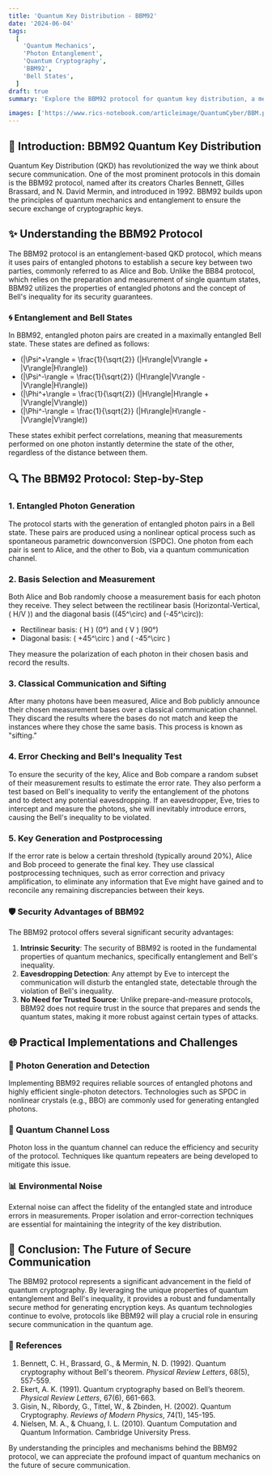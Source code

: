 ```yaml
---
title: 'Quantum Key Distribution - BBM92'
date: '2024-06-04'
tags:
  [
    'Quantum Mechanics',
    'Photon Entanglement',
    'Quantum Cryptography',
    'BBM92',
    'Bell States',
  ]
draft: true
summary: 'Explore the BBM92 protocol for quantum key distribution, a method leveraging the power of entangled photons and quantum mechanics to establish secure communication.'

images: ['https://www.rics-notebook.com/articleimage/QuantumCyber/BBM.png']
---
```


## 🌌 Introduction: BBM92 Quantum Key Distribution

Quantum Key Distribution (QKD) has revolutionized the way we think about secure communication. One of the most prominent protocols in this domain is the BBM92 protocol, named after its creators Charles Bennett, Gilles Brassard, and N. David Mermin, and introduced in 1992. BBM92 builds upon the principles of quantum mechanics and entanglement to ensure the secure exchange of cryptographic keys.

## ✨ Understanding the BBM92 Protocol

The BBM92 protocol is an entanglement-based QKD protocol, which means it uses pairs of entangled photons to establish a secure key between two parties, commonly referred to as Alice and Bob. Unlike the BB84 protocol, which relies on the preparation and measurement of single quantum states, BBM92 utilizes the properties of entangled photons and the concept of Bell's inequality for its security guarantees.

### 🌀 Entanglement and Bell States

In BBM92, entangled photon pairs are created in a maximally entangled Bell state. These states are defined as follows:

- \(|\Psi^+\rangle = \frac{1}{\sqrt{2}} (|H\rangle|V\rangle + |V\rangle|H\rangle)\)
- \(|\Psi^-\rangle = \frac{1}{\sqrt{2}} (|H\rangle|V\rangle - |V\rangle|H\rangle)\)
- \(|\Phi^+\rangle = \frac{1}{\sqrt{2}} (|H\rangle|H\rangle + |V\rangle|V\rangle)\)
- \(|\Phi^-\rangle = \frac{1}{\sqrt{2}} (|H\rangle|H\rangle - |V\rangle|V\rangle)\)

These states exhibit perfect correlations, meaning that measurements performed on one photon instantly determine the state of the other, regardless of the distance between them.

## 🔍 The BBM92 Protocol: Step-by-Step

### 1. Entangled Photon Generation

The protocol starts with the generation of entangled photon pairs in a Bell state. These pairs are produced using a nonlinear optical process such as spontaneous parametric downconversion (SPDC). One photon from each pair is sent to Alice, and the other to Bob, via a quantum communication channel.

### 2. Basis Selection and Measurement

Both Alice and Bob randomly choose a measurement basis for each photon they receive. They select between the rectilinear basis (Horizontal-Vertical, \( H/V \)) and the diagonal basis (\(45^\circ\) and \(-45^\circ\)):

- Rectilinear basis: \( H \) (0°) and \( V \) (90°)
- Diagonal basis: \( +45^\circ \) and \( -45^\circ \)

They measure the polarization of each photon in their chosen basis and record the results.

### 3. Classical Communication and Sifting

After many photons have been measured, Alice and Bob publicly announce their chosen measurement bases over a classical communication channel. They discard the results where the bases do not match and keep the instances where they chose the same basis. This process is known as "sifting."

### 4. Error Checking and Bell's Inequality Test

To ensure the security of the key, Alice and Bob compare a random subset of their measurement results to estimate the error rate. They also perform a test based on Bell's inequality to verify the entanglement of the photons and to detect any potential eavesdropping. If an eavesdropper, Eve, tries to intercept and measure the photons, she will inevitably introduce errors, causing the Bell's inequality to be violated.

### 5. Key Generation and Postprocessing

If the error rate is below a certain threshold (typically around 20%), Alice and Bob proceed to generate the final key. They use classical postprocessing techniques, such as error correction and privacy amplification, to eliminate any information that Eve might have gained and to reconcile any remaining discrepancies between their keys.

### 🛡️ Security Advantages of BBM92

The BBM92 protocol offers several significant security advantages:

1. **Intrinsic Security**: The security of BBM92 is rooted in the fundamental properties of quantum mechanics, specifically entanglement and Bell's inequality.
2. **Eavesdropping Detection**: Any attempt by Eve to intercept the communication will disturb the entangled state, detectable through the violation of Bell's inequality.
3. **No Need for Trusted Source**: Unlike prepare-and-measure protocols, BBM92 does not require trust in the source that prepares and sends the quantum states, making it more robust against certain types of attacks.

## 🌐 Practical Implementations and Challenges

### 🔬 Photon Generation and Detection

Implementing BBM92 requires reliable sources of entangled photons and highly efficient single-photon detectors. Technologies such as SPDC in nonlinear crystals (e.g., BBO) are commonly used for generating entangled photons.

### 🌌 Quantum Channel Loss

Photon loss in the quantum channel can reduce the efficiency and security of the protocol. Techniques like quantum repeaters are being developed to mitigate this issue.

### 📊 Environmental Noise

External noise can affect the fidelity of the entangled state and introduce errors in measurements. Proper isolation and error-correction techniques are essential for maintaining the integrity of the key distribution.

## 🔮 Conclusion: The Future of Secure Communication

The BBM92 protocol represents a significant advancement in the field of quantum cryptography. By leveraging the unique properties of quantum entanglement and Bell's inequality, it provides a robust and fundamentally secure method for generating encryption keys. As quantum technologies continue to evolve, protocols like BBM92 will play a crucial role in ensuring secure communication in the quantum age.

### 📜 References

1. Bennett, C. H., Brassard, G., & Mermin, N. D. (1992). Quantum cryptography without Bell's theorem. *Physical Review Letters*, 68(5), 557-559.
2. Ekert, A. K. (1991). Quantum cryptography based on Bell’s theorem. *Physical Review Letters*, 67(6), 661-663.
3. Gisin, N., Ribordy, G., Tittel, W., & Zbinden, H. (2002). Quantum Cryptography. *Reviews of Modern Physics*, 74(1), 145-195.
4. Nielsen, M. A., & Chuang, I. L. (2010). Quantum Computation and Quantum Information. Cambridge University Press.

By understanding the principles and mechanisms behind the BBM92 protocol, we can appreciate the profound impact of quantum mechanics on the future of secure communication.